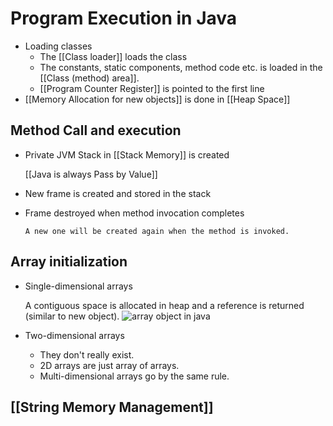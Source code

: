 # Program Execution in Java

- Loading classes
  - The [[Class loader]] loads the class
  - The constants, static components, method code etc. is loaded in the [[Class (method) area]].
  - [[Program Counter Register]] is pointed to the first line
- [[Memory Allocation for new objects]] is done in [[Heap Space]]

## Method Call and execution
  
- Private JVM Stack in [[Stack Memory]] is created

  [[Java is always Pass by Value]]

- New frame is created and stored in the stack
- Frame destroyed when method invocation completes

      A new one will be created again when the method is invoked.

## Array initialization
  
- Single-dimensional arrays

    A contiguous space is allocated in heap and a reference is returned (similar to new object).
    ![array object in java](library/attachments/2022-07-29-16-00-30.png)

- Two-dimensional arrays
  - They don't really exist.
  - 2D arrays are just array of arrays.
  - Multi-dimensional arrays go by the same rule.

## [[String Memory Management]]
